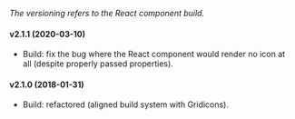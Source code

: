 _The versioning refers to the React component build._

#### v2.1.1 (2020-03-10)
* Build: fix the bug where the React component would render no icon at all (despite properly passed properties).

#### v2.1.0 (2018-01-31)
* Build: refactored (aligned build system with Gridicons).
